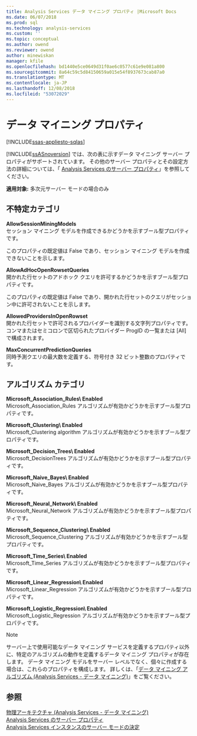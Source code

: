 ```yaml
---
title: Analysis Services データ マイニング プロパティ |Microsoft Docs
ms.date: 06/07/2018
ms.prod: sql
ms.technology: analysis-services
ms.custom: ''
ms.topic: conceptual
ms.author: owend
ms.reviewer: owend
author: minewiskan
manager: kfile
ms.openlocfilehash: bd1440e5ce0649d31f0ae6c0577c61e9e081a800
ms.sourcegitcommit: 8a64c59c5d84150659a015e54f8937673cab87a0
ms.translationtype: MT
ms.contentlocale: ja-JP
ms.lasthandoff: 12/08/2018
ms.locfileid: "53072029"
---
```

# <a name="data-mining-properties"></a>データ マイニング プロパティ
[!INCLUDE[ssas-appliesto-sqlas](../../includes/ssas-appliesto-sqlas.md)]

  [!INCLUDE[ssASnoversion](../../includes/ssasnoversion-md.md)] では、次の表に示すデータ マイニング サーバー プロパティがサポートされています。 その他のサーバー プロパティとその設定方法の詳細については、「 [Analysis Services のサーバー プロパティ](../../analysis-services/server-properties/server-properties-in-analysis-services.md)」を参照してください。  
  
 **適用対象:** 多次元サーバー モードの場合のみ  
  
## <a name="non-specific-category"></a>不特定カテゴリ  
 **AllowSessionMiningModels**  
 セッション マイニング モデルを作成できるかどうかを示すブール型プロパティです。  
  
 このプロパティの既定値は False であり、セッション マイニング モデルを作成できないことを示します。  
  
 **AllowAdHocOpenRowsetQueries**  
 開かれた行セットのアドホック クエリを許可するかどうかを示すブール型プロパティです。  
  
 このプロパティの既定値は False であり、開かれた行セットのクエリがセッション中に許可されないことを示します。  
  
 **AllowedProvidersInOpenRowset**  
 開かれた行セットで許可されるプロバイダーを識別する文字列プロパティです。コンマまたはセミコロンで区切られたプロバイダー ProgID の一覧または [All] で構成されます。  
  
 **MaxConcurrentPredictionQueries**  
 同時予測クエリの最大数を定義する、符号付き 32 ビット整数のプロパティです。  
  
## <a name="algorithms-category"></a>アルゴリズム カテゴリ  
 **Microsoft_Association_Rules\ Enabled**  
 Microsoft_Association_Rules アルゴリズムが有効かどうかを示すブール型プロパティです。  
  
 **Microsoft_Clustering\ Enabled**  
 Microsoft_Clustering algorithm アルゴリズムが有効かどうかを示すブール型プロパティです。  
  
 **Microsoft_Decision_Trees\ Enabled**  
 Microsoft_DecisionTrees アルゴリズムが有効かどうかを示すブール型プロパティです。  
  
 **Microsoft_Naive_Bayes\ Enabled**  
 Microsoft_Naive_Bayes アルゴリズムが有効かどうかを示すブール型プロパティです。  
  
 **Microsoft_Neural_Network\ Enabled**  
 Microsoft_Neural_Network アルゴリズムが有効かどうかを示すブール型プロパティです。  
  
 **Microsoft_Sequence_Clustering\ Enabled**  
 Microsoft_Sequence_Clustering アルゴリズムが有効かどうかを示すブール型プロパティです。  
  
 **Microsoft_Time_Series\ Enabled**  
 Microsoft_Time_Series アルゴリズムが有効かどうかを示すブール型プロパティです。  
  
 **Microsoft_Linear_Regression\ Enabled**  
 Microsoft_Linear_Regression アルゴリズムが有効かどうかを示すブール型プロパティです。  
  
 **Microsoft_Logistic_Regression\ Enabled**  
 Microsoft_Logistic_Regression アルゴリズムが有効かどうかを示すブール型プロパティです。  
  
> [!NOTE]  
>  サーバー上で使用可能なデータ マイニング サービスを定義するプロパティ以外に、特定のアルゴリズムの動作を定義するデータ マイニング プロパティが存在します。 データ マイニング モデルをサーバー レベルでなく、個々に作成する場合は、これらのプロパティを構成します。 詳しくは、「[データ マイニング アルゴリズム &#40;Analysis Services - データ マイニング&#41;](../../analysis-services/data-mining/data-mining-algorithms-analysis-services-data-mining.md)」をご覧ください。  
  
## <a name="see-also"></a>参照  
 [物理アーキテクチャ &#40;Analysis Services - データ マイニング&#41;](../../analysis-services/data-mining/physical-architecture-analysis-services-data-mining.md)   
 [Analysis Services のサーバー プロパティ](../../analysis-services/server-properties/server-properties-in-analysis-services.md)   
 [Analysis Services インスタンスのサーバー モードの決定](../../analysis-services/instances/determine-the-server-mode-of-an-analysis-services-instance.md)  
  
  
